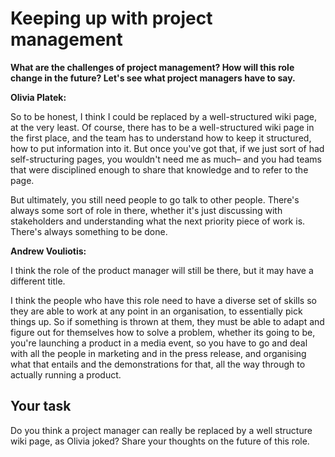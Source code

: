 # Keeping up with project management

**What are the challenges of project management? How will this role change in the future? Let's see what project managers have to say.**

**Olivia Platek:**

So to be honest, I think I could be replaced by a well-structured wiki page, at the very least. Of course, there has to be a well-structured wiki page in the first place, and the team has to understand how to keep it structured, how to put information into it. But once you've got that, if we just sort of had self-structuring pages, you wouldn't need me as much– and you had teams that were disciplined enough to share that knowledge and to refer to the page.

But ultimately, you still need people to go talk to other people. There's always some sort of role in there, whether it's just discussing with stakeholders and understanding what the next priority piece of work is. There's always something to be done.

**Andrew Vouliotis:**

I think the role of the product manager will still be there, but it may have a different title.

I think the people who have this role need to have a diverse set of skills so they are able to work at any point in an organisation, to essentially pick things up. So if something is thrown at them, they must be able to adapt and figure out for themselves how to solve a problem, whether its going to be, you're launching a product in a media event, so you have to go and deal with all the people in marketing and in the press release, and organising what that entails and the demonstrations for that, all the way through to actually running a product.

## Your task
Do you think a project manager can really be replaced by a well structure wiki page, as Olivia joked? Share your thoughts on the future of this role.